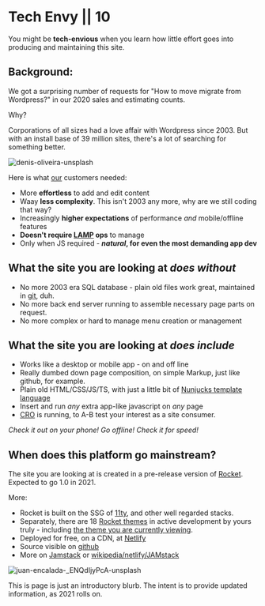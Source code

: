 # Tech Envy || 10

You might be **tech-envious** when you learn how little effort goes into producing and maintaining this site.

## Background:

We got a surprising number of requests for "How to move migrate from Wordpress?" in our 2020 sales and estimating counts.

Why?

Corporations of all sizes had a love affair with Wordpress since 2003. But with an install base of 39 million sites, there's a lot of searching for something better.

<img class="bordered" src="/_merged_assets/_static/images/denis-oliveira-unsplash.jpg" alt="denis-oliveira-unsplash" />

Here is what [our](https://victorycto.com/) customers needed:

- More **effortless** to add and edit content
- Waay **less complexity**. This isn't 2003 any more, why are we still coding that way?
- Increasingly **higher expectations** of performance _and_ mobile/offline features
- **Doesn't require [LAMP](https://en.wikipedia.org/wiki/LAMP_(software_bundle)) ops** to manage
- Only when JS required - **_natural_, for even the most demanding app dev**

## What the site you are looking at _does without_

- No more 2003 era SQL database - plain old files work great, maintained in [git](http://github.com/), duh.
- No more back end server running to assemble necessary page parts on request.
- No more complex or hard to manage menu creation or management

## What  the site you are looking at _does include_

- Works like a desktop or mobile app - on and off line
- Really dumbed down page composition, on simple Markup, just like github, for example.
- Plain old HTML/CSS/JS/TS, with just a little bit of [Nunjucks template language](https://mozilla.github.io/nunjucks/templating.html)
- Insert and run _any_ extra app-like javascript on _any_  page
- [CRO](https://en.wikipedia.org/wiki/Conversion_rate_optimization) is running, to A-B test your interest as a site consumer.

_Check it out on your phone! Go offline! Check it for speed!_

## When  does this platform go mainstream?

The site you are looking at is created in a pre-release version of [Rocket](https://Rocket.modern-web.dev/). Expected to go 1.0 in 2021.

More:

- Rocket is built on the SSG of [11ty](https://www.11ty.dev/), and other well regarded stacks.
- Separately, there are 18 [Rocket themes](/rocket-themes/) in active development by yours truly - including [the theme you are currently viewing](/rocket-themes/all/thumbnails/#not-five38-theme).
- Deployed for free, on a CDN, at [Netlify](https://www.netlify.com/)
- Source visible on [github](https://github.com/petecarapetyan/webappwriter)
- More on [Jamstack](https://jamstack.org/) or [wikipedia/netlify/JAMstack](https://en.wikipedia.org/wiki/Netlify#Jamstack)

<img class="bordered" src="/_merged_assets/_static/images/juan-encalada-unsplash.jpg" alt="juan-encalada-_ENQdIjyPcA-unsplash" />

This is page is just an introductory blurb. The intent is to provide updated information, as 2021 rolls on.
